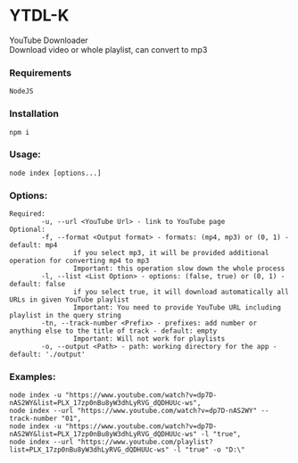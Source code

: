 # YTDL-K
YouTube Downloader  
Download video or whole playlist, can convert to mp3

### Requirements
	NodeJS

### Installation
	npm i

### Usage:
	node index [options...]
  
### Options:  
	Required:
	        -u, --url <YouTube Url> - link to YouTube page
	Optional:
	        -f, --format <Output format> - formats: (mp4, mp3) or (0, 1) - default: mp4
	                if you select mp3, it will be provided additional operation for converting mp4 to mp3
	                Important: this operation slow down the whole process
	        -l, --list <List Option> - options: (false, true) or (0, 1) - default: false
	                if you select true, it will download automatically all URLs in given YouTube playlist
	                Important: You need to provide YouTube URL including playlist in the query string
	        -tn, --track-number <Prefix> - prefixes: add number or anything else to the title of track - default: empty
	                Important: Will not work for playlists
	        -o, --output <Path> - path: working directory for the app - default: './output'
### Examples:
	node index -u "https://www.youtube.com/watch?v=dp7D-nAS2WY&list=PLX_17zp0nBu8yW3dhLyRVG_dQDHUUc-ws",
	node index --url "https://www.youtube.com/watch?v=dp7D-nAS2WY" --track-number "01",
	node index -u "https://www.youtube.com/watch?v=dp7D-nAS2WY&list=PLX_17zp0nBu8yW3dhLyRVG_dQDHUUc-ws" -l "true",
	node index --url "https://www.youtube.com/playlist?list=PLX_17zp0nBu8yW3dhLyRVG_dQDHUUc-ws" -l "true" -o "D:\"